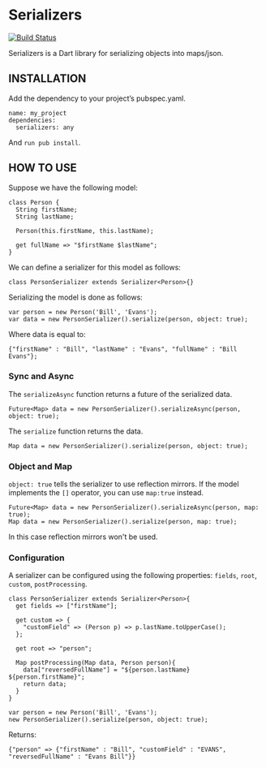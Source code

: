 # Serializers

[![Build Status](https://drone.io/github.com/vsavkin/serializers/status.png)](https://drone.io/github.com/vsavkin/serializers/latest)

Serializers is a Dart library for serializing objects into maps/json.


## INSTALLATION

Add the dependency to your project’s pubspec.yaml.

    name: my_project
    dependencies:
      serializers: any

And `run pub install`.

## HOW TO USE

Suppose we have the following model:

    class Person {
      String firstName;
      String lastName;

      Person(this.firstName, this.lastName);

      get fullName => "$firstName $lastName";
    }

We can define a serializer for this model as follows:

    class PersonSerializer extends Serializer<Person>{}

Serializing the model is done as follows:

    var person = new Person('Bill', 'Evans');
    var data = new PersonSerializer().serialize(person, object: true);

Where data is equal to:

    {"firstName" : "Bill", "lastName" : "Evans", "fullName" : "Bill Evans"};


### Sync and Async

The `serializeAsync` function returns a future of the serialized data.

    Future<Map> data = new PersonSerializer().serializeAsync(person, object: true);

The `serialize` function returns the data.

    Map data = new PersonSerializer().serialize(person, object: true);


### Object and Map

`object: true` tells the serializer to use reflection mirrors. If the model implements the `[]` operator, you can use `map:true` instead.

    Future<Map> data = new PersonSerializer().serializeAsync(person, map: true);
    Map data = new PersonSerializer().serialize(person, map: true);

In this case reflection mirrors won't be used.


### Configuration

A serializer can be configured using the following properties: `fields`, `root`, `custom`, `postProcessing`.

    class PersonSerializer extends Serializer<Person>{
      get fields => ["firstName"];

      get custom => {
        "customField" => (Person p) => p.lastName.toUpperCase();
      };

      get root => "person";

      Map postProcessing(Map data, Person person){
        data["reversedFullName"] = "${person.lastName} ${person.firstName}";
        return data;
      }
    }

    var person = new Person('Bill', 'Evans');
    new PersonSerializer().serialize(person, object: true);

Returns:

    {"person" => {"firstName" : "Bill", "customField" : "EVANS", "reversedFullName" : "Evans Bill"}}
